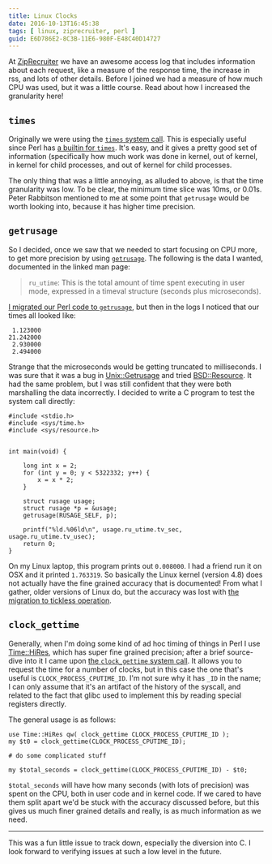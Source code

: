 ```yaml
---
title: Linux Clocks
date: 2016-10-13T16:45:38
tags: [ linux, ziprecruiter, perl ]
guid: E6D786E2-8C3B-11E6-980F-E48C40D14727
---
```

At [ZipRecruiter](https://www.ziprecruiter.com/hiring/technology) we have an
awesome access log that includes information about each request, like a measure
of the response time, the increase in rss, and lots of other details.  Before I
joined we had a measure of how much CPU was used, but it was a little course.
Read about how I increased the granularity here!

<!--more-->

## `times`

Originally we were using the [`times` system
call](https://linux.die.net/man/2/times).  This is especially useful since Perl
has [a builtin for `times`](http://perldoc.perl.org/functions/times.html).  It's
easy, and it gives a pretty good set of information (specifically how much work
was done in kernel, out of kernel, in kernel for child processes, and out of
kernel for child processes.

The only thing that was a little annoying, as alluded to above, is that the time
granularity was low.  To be clear, the minimum time slice was 10ms, or 0.01s.
Peter Rabbitson mentioned to me at some point that `getrusage` would be worth
looking into, because it has higher time precision.

## `getrusage`

So I decided, once we saw that we needed to start focusing on CPU more, to get
more precision by using [`getrusage`](https://linux.die.net/man/2/getrusage).
The following is the data I wanted, documented in the linked man page:

> `ru_utime`: This is the total amount of time spent executing in user mode,
> expressed in a timeval structure (seconds plus microseconds).

[I migrated our Perl code to
`getrusage`](https://github.com/frioux/Plack-Middleware-ProcessTimes/commit/f070050d42be06af6d52071f1584c04af1f77c8a),
but then in the logs I noticed that our times all looked like:

```
 1.123000
21.242000
 2.930000
 2.494000
```

Strange that the microseconds would be getting truncated to milliseconds.  I was
sure that it was a bug in
[Unix::Getrusage](https://metacpan.org/pod/Unix::Getrusage) and tried
[BSD::Resource](https://metacpan.org/pod/BSD::Resource).  It had the same
problem, but I was still confident that they were both marshalling the data
incorrectly.  I decided to write a C program to test the system call directly:

```
#include <stdio.h>
#include <sys/time.h>
#include <sys/resource.h>


int main(void) {

    long int x = 2;
    for (int y = 0; y < 5322332; y++) {
        x = x * 2;
    }

    struct rusage usage;
    struct rusage *p = &usage;
    getrusage(RUSAGE_SELF, p);

    printf("%ld.%06ld\n", usage.ru_utime.tv_sec, usage.ru_utime.tv_usec);
    return 0;
}
```

On my Linux laptop, this program prints out `0.008000`.  I had a friend run it
on OSX and it printed `1.763319`.  So basically the Linux kernel (version 4.8)
does not actually have the fine grained accuracy that is documented!  From what
I gather, older versions of Linux do, but the accuracy was lost with [the
migration to tickless operation](https://lwn.net/Articles/549580/).

## `clock_gettime`

Generally, when I'm doing some kind of ad hoc timing of things in Perl I use
[Time::HiRes](https://metacpan.org/pod/Time::HiRes), which has super fine
grained precision; after a brief source-dive into it I came upon [the
`clock_gettime` system call](https://linux.die.net/man/3/clock_gettime).  It
allows you to request the time for a number of clocks, but in this case the one
that's useful is `CLOCK_PROCESS_CPUTIME_ID`.  I'm not sure why it has `_ID` in
the name; I can only assume that it's an artifact of the history of the syscall,
and related to the fact that glibc used to implement this by reading special
registers directly.

The general usage is as follows:

```
use Time::HiRes qw( clock_gettime CLOCK_PROCESS_CPUTIME_ID );
my $t0 = clock_gettime(CLOCK_PROCESS_CPUTIME_ID);

# do some complicated stuff

my $total_seconds = clock_gettime(CLOCK_PROCESS_CPUTIME_ID) - $t0;
```

`$total_seconds` will have how many seconds (with lots of precision) was spent
on the CPU, both in user code and in kernel code.  If we cared to have them
split apart we'd be stuck with the accuracy discussed before, but this gives us
much finer grained details and really, is as much information as we need.

---

This was a fun little issue to track down, especially the diversion into C.  I
look forward to verifying issues at such a low level in the future.
